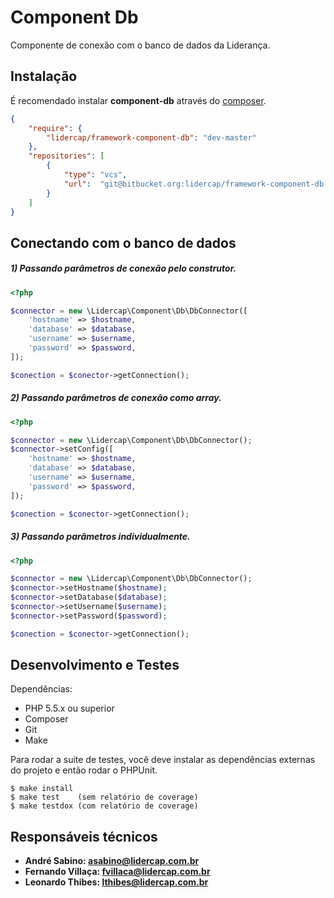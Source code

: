 Component Db
============

Componente de conexão com o banco de dados da Liderança.

Instalação
----------

É recomendado instalar **component-db** através do [composer](http://getcomposer.org).

```json
{
    "require": {
        "lidercap/framework-component-db": "dev-master"
    },
    "repositories": [
        {
            "type": "vcs",
            "url":  "git@bitbucket.org:lidercap/framework-component-db.git"
        }
    ]
}
```

Conectando com o banco de dados
-------------------------------

##### 1) Passando parâmetros de conexão pelo construtor.

```php
<?php

$connector = new \Lidercap\Component\Db\DbConnector([
    'hostname' => $hostname,
    'database' => $database,
    'username' => $username,
    'password' => $password,
]);

$conection = $conector->getConnection();

```

##### 2) Passando parâmetros de conexão como array.

```php
<?php

$connector = new \Lidercap\Component\Db\DbConnector();
$connector->setConfig([
    'hostname' => $hostname,
    'database' => $database,
    'username' => $username,
    'password' => $password,
]);

$conection = $conector->getConnection();

```

##### 3) Passando parâmetros individualmente.

```php
<?php

$connector = new \Lidercap\Component\Db\DbConnector();
$connector->setHostname($hostname);
$connector->setDatabase($database);
$connector->setUsername($username);
$connector->setPassword($password);

$conection = $conector->getConnection();

```

Desenvolvimento e Testes
------------------------

Dependências:

 * PHP 5.5.x ou superior
 * Composer
 * Git
 * Make

Para rodar a suite de testes, você deve instalar as dependências externas do projeto e então rodar o PHPUnit.

    $ make install
    $ make test    (sem relatório de coverage)
    $ make testdox (com relatório de coverage)

Responsáveis técnicos
---------------------

 * **André Sabino: <asabino@lidercap.com.br>**
 * **Fernando Villaça: <fvillaca@lidercap.com.br>**
 * **Leonardo Thibes: <lthibes@lidercap.com.br>**
